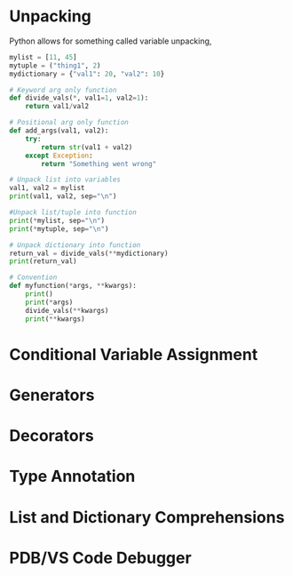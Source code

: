 # Unpacking

Python allows for something called variable unpacking, 

```python
mylist = [11, 45]
mytuple = ("thing1", 2)
mydictionary = {"val1": 20, "val2": 10}

# Keyword arg only function
def divide_vals(*, val1=1, val2=1):
	return val1/val2

# Positional arg only function
def add_args(val1, val2):
	try:
		return str(val1 + val2)
	except Exception:
		return "Something went wrong"

# Unpack list into variables
val1, val2 = mylist
print(val1, val2, sep="\n")

#Unpack list/tuple into function
print(*mylist, sep="\n")
print(*mytuple, sep="\n")

# Unpack dictionary into function
return_val = divide_vals(**mydictionary)
print(return_val)

# Convention
def myfunction(*args, **kwargs):
	print()
	print(*args)
	divide_vals(**kwargs)
	print(**kwargs)

```

# Conditional Variable Assignment

# Generators

# Decorators

# Type Annotation

# List and Dictionary Comprehensions

# PDB/VS Code Debugger

